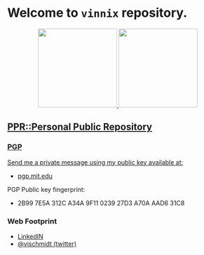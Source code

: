 # Welcome to `vinnix` repository. 


<!--
![vinics's GitHub stats](https://github-readme-stats.vercel.app/api?username=vinnix&show_icons=true&theme=transparent)
-->

<div align="center">
  <a href="https://github.com/vinnix">
  <img height="180em" src="https://github-readme-stats.vercel.app/api?username=vinnix&show_icons=true&theme=dracula&include_all_commits=true&count_private=true"/>
  <img height="180em" src="https://github-readme-stats.vercel.app/api/top-langs/?username=vinnix&layout=compact&langs_count=7&theme=dracula"/>
</div>



## PPR::Personal Public Repository

### PGP

Send me a private message using my public key available at:

 * [pgp.mit.edu](https://pgp.mit.edu/pks/lookup?op=vindex&fingerprint=on&search=0x27D3A70AAAD631C8)

PGP Public key fingerprint:

 * 2B99 7E5A 312C A34A 9F11 0239 27D3 A70A AAD6 31C8

### Web Footprint
 * [LinkedIN](https://www.linkedin.com/in/vischmidt/)
 * [@vischmidt (twitter)](https://twitter.com/vischmidt)



